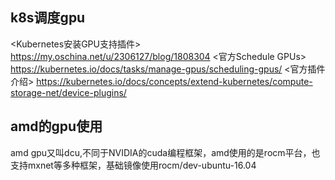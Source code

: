 ## k8s调度gpu


<Kubernetes安装GPU支持插件> https://my.oschina.net/u/2306127/blog/1808304
<官方Schedule GPUs> https://kubernetes.io/docs/tasks/manage-gpus/scheduling-gpus/
<官方插件介绍> https://kubernetes.io/docs/concepts/extend-kubernetes/compute-storage-net/device-plugins/

## amd的gpu使用
amd gpu又叫dcu,不同于NVIDIA的cuda编程框架，amd使用的是rocm平台，也支持mxnet等多种框架，基础镜像使用rocm/dev-ubuntu-16.04